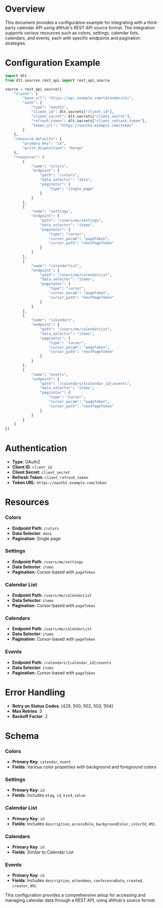 # Overview

This document provides a configuration example for integrating with a third-party calendar API using dltHub's REST API source format. The integration supports various resources such as colors, settings, calendar lists, calendars, and events, each with specific endpoints and pagination strategies.

# Configuration Example

```python
import dlt
from dlt.sources.rest_api import rest_api_source

source = rest_api_source({
    "client": {
        "base_url": "https://api.example.com/calendar/v3/",
        "auth": {
            "type": "oauth2",
            "client_id": dlt.secrets["client_id"],
            "client_secret": dlt.secrets["client_secret"],
            "refresh_token": dlt.secrets["client_refresh_token"],
            "token_url": "https://oauth2.example.com/token"
        }
    },
    "resource_defaults": {
        "primary_key": "id",
        "write_disposition": "merge"
    },
    "resources": [
        {
            "name": "colors",
            "endpoint": {
                "path": "/colors",
                "data_selector": "data",
                "paginator": {
                    "type": "single_page"
                }
            }
        },
        {
            "name": "settings",
            "endpoint": {
                "path": "/users/me/settings",
                "data_selector": "items",
                "paginator": {
                    "type": "cursor",
                    "cursor_param": "pageToken",
                    "cursor_path": "nextPageToken"
                }
            }
        },
        {
            "name": "calendarlist",
            "endpoint": {
                "path": "/users/me/calendarList",
                "data_selector": "items",
                "paginator": {
                    "type": "cursor",
                    "cursor_param": "pageToken",
                    "cursor_path": "nextPageToken"
                }
            }
        },
        {
            "name": "calendars",
            "endpoint": {
                "path": "/users/me/calendarList",
                "data_selector": "items",
                "paginator": {
                    "type": "cursor",
                    "cursor_param": "pageToken",
                    "cursor_path": "nextPageToken"
                }
            }
        },
        {
            "name": "events",
            "endpoint": {
                "path": "/calendars/{calendar_id}/events",
                "data_selector": "items",
                "paginator": {
                    "type": "cursor",
                    "cursor_param": "pageToken",
                    "cursor_path": "nextPageToken"
                }
            }
        }
    ]
})
```

# Authentication

- **Type**: OAuth2
- **Client ID**: `client_id`
- **Client Secret**: `client_secret`
- **Refresh Token**: `client_refresh_token`
- **Token URL**: `https://oauth2.example.com/token`

# Resources

### Colors
- **Endpoint Path**: `/colors`
- **Data Selector**: `data`
- **Pagination**: Single page

### Settings
- **Endpoint Path**: `/users/me/settings`
- **Data Selector**: `items`
- **Pagination**: Cursor-based with `pageToken`

### Calendar List
- **Endpoint Path**: `/users/me/calendarList`
- **Data Selector**: `items`
- **Pagination**: Cursor-based with `pageToken`

### Calendars
- **Endpoint Path**: `/users/me/calendarList`
- **Data Selector**: `items`
- **Pagination**: Cursor-based with `pageToken`

### Events
- **Endpoint Path**: `/calendars/{calendar_id}/events`
- **Data Selector**: `items`
- **Pagination**: Cursor-based with `pageToken`

# Error Handling

- **Retry on Status Codes**: [429, 500, 502, 503, 504]
- **Max Retries**: 3
- **Backoff Factor**: 2

# Schema

### Colors
- **Primary Key**: `calendar`, `event`
- **Fields**: Various color properties with background and foreground colors

### Settings
- **Primary Key**: `id`
- **Fields**: Includes `etag`, `id`, `kind`, `value`

### Calendar List
- **Primary Key**: `id`
- **Fields**: Includes `description`, `accessRole`, `backgroundColor`, `colorId`, etc.

### Calendars
- **Primary Key**: `id`
- **Fields**: Similar to Calendar List

### Events
- **Primary Key**: `id`
- **Fields**: Includes `description`, `attendees`, `conferenceData`, `created`, `creator`, etc.

This configuration provides a comprehensive setup for accessing and managing calendar data through a REST API, using dltHub's source format.
